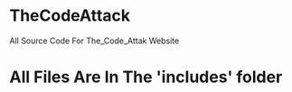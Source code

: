 TheCodeAttack
=============

All Source Code For The_Code_Attak Website

All Files Are In The 'includes' folder
======================================
